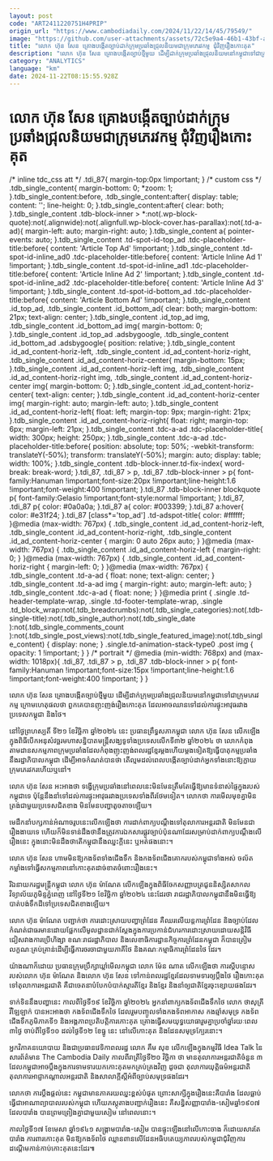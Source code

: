 ```yaml
---
layout: post
code: "ART2411220751H4PRIP"
origin_url: "https://www.cambodiadaily.com/2024/11/22/14/45/79549/"
image: "https://github.com/user-attachments/assets/72c5e9a4-46b1-43bf-ae3c-0b6cf72d3929"
title: "លោក ហ៊ុន សែន គ្រោង​បង្កើត​ច្បាប់​ដាក់​ក្រុម​ប្រឆាំង​ជ្រុល​និយម​ជា​ក្រុម​ភេរវកម្ម ជុំវិញ​រឿង​កោះ​គុត"
description: "លោក ហ៊ុន សែន គ្រោង​បង្កើត​ច្បាប់​ថ្មី​មួយ ដើម្បី​ដាក់​ក្រុម​ប្រឆាំង​ជ្រុល​និយម​នៅ​កម្ពុជា​ទៅ​ជា​ក្រុម​ភេរវកម្ម ក្រោម​ហេតុផល​ថា ពួកគេ​បាន​ញុះញង់​រឿង​កោះ​គុត ដែល​អាច​ឈាន​ទៅ​ដល់​ការ​ផ្ទុះ​អាវុធ​រវាង​ប្រទេស​កម្ពុជា និង​ថៃ។"
category: "ANALYTICS"
language: "km"
date: 2024-11-22T08:15:55.928Z
---
```


# លោក ហ៊ុន សែន គ្រោង​បង្កើត​ច្បាប់​ដាក់​ក្រុម​ប្រឆាំង​ជ្រុល​និយម​ជា​ក្រុម​ភេរវកម្ម ជុំវិញ​រឿង​កោះ​គុត

/\* inline tdc\_css att \*/ .tdi\_87{ margin-top:0px !important; } /\* custom css \*/ .tdb\_single\_content{ margin-bottom: 0; \*zoom: 1; }.tdb\_single\_content:before, .tdb\_single\_content:after{ display: table; content: ''; line-height: 0; }.tdb\_single\_content:after{ clear: both; }.tdb\_single\_content .tdb-block-inner > \*:not(.wp-block-quote):not(.alignwide):not(.alignfull.wp-block-cover.has-parallax):not(.td-a-ad){ margin-left: auto; margin-right: auto; }.tdb\_single\_content a{ pointer-events: auto; }.tdb\_single\_content .td-spot-id-top\_ad .tdc-placeholder-title:before{ content: 'Article Top Ad' !important; }.tdb\_single\_content .td-spot-id-inline\_ad0 .tdc-placeholder-title:before{ content: 'Article Inline Ad 1' !important; }.tdb\_single\_content .td-spot-id-inline\_ad1 .tdc-placeholder-title:before{ content: 'Article Inline Ad 2' !important; }.tdb\_single\_content .td-spot-id-inline\_ad2 .tdc-placeholder-title:before{ content: 'Article Inline Ad 3' !important; }.tdb\_single\_content .td-spot-id-bottom\_ad .tdc-placeholder-title:before{ content: 'Article Bottom Ad' !important; }.tdb\_single\_content .id\_top\_ad, .tdb\_single\_content .id\_bottom\_ad{ clear: both; margin-bottom: 21px; text-align: center; }.tdb\_single\_content .id\_top\_ad img, .tdb\_single\_content .id\_bottom\_ad img{ margin-bottom: 0; }.tdb\_single\_content .id\_top\_ad .adsbygoogle, .tdb\_single\_content .id\_bottom\_ad .adsbygoogle{ position: relative; }.tdb\_single\_content .id\_ad\_content-horiz-left, .tdb\_single\_content .id\_ad\_content-horiz-right, .tdb\_single\_content .id\_ad\_content-horiz-center{ margin-bottom: 15px; }.tdb\_single\_content .id\_ad\_content-horiz-left img, .tdb\_single\_content .id\_ad\_content-horiz-right img, .tdb\_single\_content .id\_ad\_content-horiz-center img{ margin-bottom: 0; }.tdb\_single\_content .id\_ad\_content-horiz-center{ text-align: center; }.tdb\_single\_content .id\_ad\_content-horiz-center img{ margin-right: auto; margin-left: auto; }.tdb\_single\_content .id\_ad\_content-horiz-left{ float: left; margin-top: 9px; margin-right: 21px; }.tdb\_single\_content .id\_ad\_content-horiz-right{ float: right; margin-top: 6px; margin-left: 21px; }.tdb\_single\_content .tdc-a-ad .tdc-placeholder-title{ width: 300px; height: 250px; }.tdb\_single\_content .tdc-a-ad .tdc-placeholder-title:before{ position: absolute; top: 50%; -webkit-transform: translateY(-50%); transform: translateY(-50%); margin: auto; display: table; width: 100%; }.tdb\_single\_content .tdb-block-inner.td-fix-index{ word-break: break-word; }.tdi\_87, .tdi\_87 > p, .tdi\_87 .tdb-block-inner > p{ font-family:Hanuman !important;font-size:20px !important;line-height:1.6 !important;font-weight:400 !important; }.tdi\_87 .tdb-block-inner blockquote p{ font-family:Gelasio !important;font-style:normal !important; }.tdi\_87, .tdi\_87 p{ color: #0a0a0a; }.tdi\_87 a{ color: #003399; }.tdi\_87 a:hover{ color: #e31f24; }.tdi\_87 \[class\*='top\_ad'\] .td-adspot-title{ color: #ffffff; }@media (max-width: 767px) { .tdb\_single\_content .id\_ad\_content-horiz-left, .tdb\_single\_content .id\_ad\_content-horiz-right, .tdb\_single\_content .id\_ad\_content-horiz-center { margin: 0 auto 26px auto; } }@media (max-width: 767px) { .tdb\_single\_content .id\_ad\_content-horiz-left { margin-right: 0; } }@media (max-width: 767px) { .tdb\_single\_content .id\_ad\_content-horiz-right { margin-left: 0; } }@media (max-width: 767px) { .tdb\_single\_content .td-a-ad { float: none; text-align: center; } .tdb\_single\_content .td-a-ad img { margin-right: auto; margin-left: auto; } .tdb\_single\_content .tdc-a-ad { float: none; } }@media print { .single .td-header-template-wrap, .single .td-footer-template-wrap, .single .td\_block\_wrap:not(.tdb\_breadcrumbs):not(.tdb\_single\_categories):not(.tdb-single-title):not(.tdb\_single\_author):not(.tdb\_single\_date ):not(.tdb\_single\_comments\_count ):not(.tdb\_single\_post\_views):not(.tdb\_single\_featured\_image):not(.tdb\_single\_content) { display: none; } .single.td-animation-stack-type0 .post img { opacity: 1 !important; } } /\* portrait \*/ @media (min-width: 768px) and (max-width: 1018px){ .tdi\_87, .tdi\_87 > p, .tdi\_87 .tdb-block-inner > p{ font-family:Hanuman !important;font-size:15px !important;line-height:1.6 !important;font-weight:400 !important; } }

លោក ហ៊ុន សែន គ្រោង​បង្កើត​ច្បាប់​ថ្មី​មួយ ដើម្បី​ដាក់​ក្រុម​ប្រឆាំង​ជ្រុល​និយម​នៅ​កម្ពុជា​ទៅ​ជា​ក្រុម​ភេរវកម្ម ក្រោម​ហេតុផល​ថា ពួកគេ​បាន​ញុះញង់​រឿង​កោះ​គុត ដែល​អាច​ឈាន​ទៅ​ដល់​ការ​ផ្ទុះ​អាវុធ​រវាង​ប្រទេស​កម្ពុជា និង​ថៃ។

នៅ​ថ្ងៃ​ព្រហស្បតិ៍ ទី​២១ ខែ​វិច្ឆិកា ឆ្នាំ​២០២៤ នេះ ប្រធាន​ព្រឹទ្ធសភា​កម្ពុជា លោក ហ៊ុន សែន លើកឡើង​ក្នុង​ពិធី​បើក​អនុសំវច្ឆរ​មហាសន្និបាត​មន្ត្រី​សង្ឃ​ទូទាំង​ប្រទេស​លើក​ទី​៣២ ឆ្នាំ​២០២៤ ថា លោក​កំពុង​តាមដាន​សកម្មភាព​ក្រុម​ប្រឆាំង​ដែល​កំពុង​ញុះញង់​ពលរដ្ឋ​ខ្មែរ​ម្តង​ហើយ​ម្តង​ទៀត​ឱ្យ​ធ្វើ​បាតុកម្ម​ប្រឆាំង​នឹង​រដ្ឋាភិបាល​កម្ពុជា ដើម្បី​អាច​កំណត់​បាន​ថា តើ​ល្មម​ដល់​ពេល​បង្កើត​ច្បាប់​ដាក់​អ្នក​ទាំងនោះ​ឱ្យ​ក្លាយ​ក្រុម​ភេរវករ​ហើយ​ឬ​នៅ។

លោក ហ៊ុន សែន អះអាង​ថា ទង្វើ​ក្រុម​ប្រឆាំង​នៅ​ពេលនេះ​មិនមែន​ត្រឹមតែ​ធ្វើ​ឱ្យ​មាន​ទំនាស់​ផ្ទៃក្នុង​របស់​កម្ពុជា​ទេ ប៉ុន្តែ​នឹង​នាំ​ទៅ​ដល់​ការ​ផ្ទុះ​អាវុធ​រវាង​ប្រទេស​ទាំង​ពីរ​ថែម​ទៀត។ លោក​ថា ការ​មើល​មុខ​គ្នា​មិន​ត្រង់​ជាមួយ​ប្រទេស​ជិតខាង មិនមែន​បញ្ហា​តូចតាច​ឡើយ។

មេដឹកនាំ​បក្ស​កាន់​អំណាច​រូប​នេះ​លើកឡើង​ថា ការ​ដាក់​ពាក្យបណ្ដឹង​ទៅ​តុលាការ​អន្តរជាតិ មិនមែន​ជា​រឿង​ងាយ​ទេ ហើយ​ក៏​មិន​ទាន់​ដឹង​ថា​នឹង​ត្រូវការ​ឯកសារ​ផ្លូវច្បាប់​ប៉ុនណា​ដែរ​សម្រាប់​ដាក់​ពាក្យបណ្ដឹង​លើ​រឿង​នេះ ក្នុង​នោះ​មិន​ដឹង​ថា​តើ​កម្ពុជា​នឹង​ឈ្នះ​ក្តី​នេះ ឬ​អត់​ផង​នោះ។

លោក ហ៊ុន សែន ហាម​មិន​ឱ្យ​កងទ័ព​ទាំង​ជើង​ទឹក និង​កងទ័ព​ជើងគោក​របស់​កម្ពុជា​ទាំងអស់ ចល័ត​កម្លាំង​ទៅ​ធ្វើ​សកម្មភាព​នៅ​កោះ​គុត​ដាច់ខាត​ចំពោះ​រឿង​នេះ។

រីឯ​នាយករដ្ឋមន្ត្រី​កម្ពុជា លោក ហ៊ុន ម៉ាណែត លើកឡើង​ក្នុង​ពិធី​ចែក​សញ្ញាបត្រ​ជូន​និស្សិត​សាកលវិទ្យាល័យ​ភូមិន្ទ​ភ្នំពេញ នៅ​ថ្ងៃទី​២១ ខែ​វិច្ឆិកា ឆ្នាំ​២០២៤ នេះ​ដែរ​ថា រាជរដ្ឋាភិបាល​កម្ពុជា​នឹង​មិន​ធ្វើ​ឱ្យ​បាត់បង់​ទឹកដី​ទៅ​ប្រទេស​ជិតខាង​ឡើយ។

លោក ហ៊ុន ម៉ាណែត បញ្ជាក់​ថា ការ​ដោះស្រាយ​បញ្ហា​ព្រំដែន គឺ​ឈរ​លើ​យន្តការ​ព្រំដែន និង​ច្បាប់​ដែល​កំណត់​ជា​ធរមាន​ដោយ​ផ្អែកលើ​មូលដ្ឋាន​ជាក់ស្តែង​ក្នុង​ការ​ប្រកាន់​ជំហរ​ការ​ដោះស្រាយ​ដោយ​សន្តិវិធី ជៀសវាង​ការ​ប្រើ​ហិង្សា ខណៈ​រាជរដ្ឋាភិបាល និង​លេខាធិការដ្ឋាន​កិច្ចការ​ព្រំដែន​កម្ពុជា ក៏​បាន​ត្រៀម​លក្ខណៈ​គ្រប់គ្រាន់​ដើម្បី​ធ្វើការ​ចរចា​ជាមួយ​ភាគី​ថៃ និង​គណៈកម្មាធិការ​ព្រំដែន​ថៃ ដែរ។

យ៉ាងណាក៏ដោយ ប្រធាន​ក្រុមប្រឹក្សា​ឃ្លាំមើល​កម្ពុជា លោក ម៉ែន ណាត លើកឡើង​ថា ការ​ស្ដីបន្ទោស​របស់​លោក ហ៊ុន ម៉ាណែត និង​លោក ហ៊ុន សែន ទៅ​កាន់​ពលរដ្ឋ​ខ្មែរ​ដែល​ទាមទារ​ឲ្យ​ប្តឹង​ថៃ រឿង​កោះ​គុត ទៅ​តុលាការ​អន្តរជាតិ គឺជា​ចេតនា​បំបែក​បំបាក់​ស្មារតី​ខ្មែរ និង​ខ្មែរ និង​នាំ​ឲ្យ​ជាតិ​ខ្មែរ​ចុះ​ខ្សោយ​ផង​ដែរ។

ទាក់ទិន​នឹង​បញ្ហា​នេះ កាលពី​ថ្ងៃទី​១៩ ខែ​វិច្ឆិកា ឆ្នាំ​២០២៤ អ្នក​នាំពាក្យ​កងទ័ព​ជើងទឹក​ថៃ លោក ថាសុគ្រី វីឡៃឡាក់ បាន​អះអាង​ថា កងទ័ព​ជើងទឹក​ថៃ ដែល​រួម​បញ្ចូល​ទាំង​កងទ័ព​អាកាស កង​ឆ្មាំ​សមុទ្រ កងទ័ព​ជើងទឹក​ភូមិ​ភាគ​ទី​១ និង​អង្គភាព​ប្រតិបត្តិការ​កោះ​គុត គ្រោង​ធ្វើ​សមយុទ្ធ​យោធា​រួម​គ្នា​ប្រចាំ​ឆ្នាំ​រយៈពេល ៣​ថ្ងៃ ចាប់ពី​ថ្ងៃទី​១០ ដល់​ថ្ងៃទី​១២ ខែ​ធ្នូ នេះ នៅ​លើ​កោះ​គុត និង​ដែនសមុទ្រ​ក្បែរ​នោះ។

អ្នកវិភាគ​នយោបាយ និង​ជា​ប្រធាន​វេទិកា​ពលរដ្ឋ លោក គឹម សុខ លើកឡើង​ក្នុង​កម្មវិធី Idea Talk នៃ​សារព័ត៌មាន The Cambodia Daily កាលពី​រាត្រី​ថ្ងៃទី​២០ វិច្ឆិកា ថា មាន​តុលាការ​អន្តរជាតិ​ចំនួន ៣ ដែល​កម្ពុជា​អាច​ប្តឹង​ក្នុង​ការ​ទាមទារ​យក​កោះ​គុត​មក​គ្រប់គ្រង​វិញ ដូចជា តុលាការ​យុត្តិធម៌​អន្តរជាតិ តុលាការ​អាជ្ញាកណ្ដាល​អន្តរជាតិ និង​សាលាក្ដី​ស្តីអំពី​ច្បាប់​សមុទ្រ​ផង​ដែរ។

លោក​ថា ការ​ប្តឹងផ្តល់​នេះ កម្ពុជា​មាន​ភាគរយ​ឈ្នះ​ខ្ពស់​បំផុត ព្រោះ​សាក្សី​ក្នុង​រឿង​នេះ​គឺ​បារាំង ដែល​ធ្លាប់​ធ្វើ​ជា​អាណាព្យាបាល​របស់​កម្ពុជា ហើយ​ភស្តុតាង​បញ្ជាក់​រឿង​នេះ គឺ​សន្ធិសញ្ញា​បារាំង-សៀម​ឆ្នាំ​១៩០៧ ដែល​បារាំង បាន​ព្រមព្រៀង​គ្នា​ជាមួយ​សៀម នៅ​ពេល​នោះ។

កាល​ថ្ងៃទី​១៧ ខែ​មេសា ឆ្នាំ​១៩៤១ សង្គ្រាម​បារាំង-សៀម បាន​ផ្ទុះ​ឡើង​នៅ​លើ​កោះ​ចាង ក៏​ដោយសារតែ​បារាំង ការពារ​កោះ​គុត មិន​ឱ្យ​កងទ័ព​ថៃ ឈ្លានពាន​លើ​ដែន​អធិបតេយ្យភាព​របស់​កម្ពុជា​ជុំវិញ​ការ​ដណ្តើម​កាន់កាប់​កោះ​គុត​នេះ​ដែរ៕
